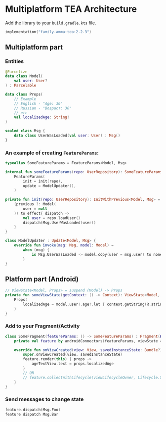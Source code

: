 # Multiplatform TEA Architecture
Add the library to your `build.gradle.kts` file.
```kotlin
implementation("family.amma:tea:2.2.3")
```

## Multiplatform part

### Entities
```kotlin
@Parcelize
data class Model(
    val user: User?
) : Parcelable

data class Props(
    // Example
    // English - "Age: 30"
    // Russian - "Возраст: 30"
    // etc
    val localizedAge: String?
)

sealed class Msg {
    data class UserWasLoaded(val user: User) : Msg()
}
```

### An example of creating `FeatureParams`:

```kotlin
typealias SomeFeatureParams = FeatureParams<Model, Msg>

internal fun someFeatureParams(repo: UserRepository): SomeFeatureParams =
    FeatureParams(
        init = init(repo),
        update = ModelUpdater(),
    )
    
private fun init(repo: UserRepository): InitWithPrevious<Model, Msg> = { previous: Model? ->
    (previous ?: Model(
        user = null
    )) to effect{ dispatch ->
        val user = repo.loadUser()
        dispatch(Msg.UserWasLoaded(user))
    }   
}

class ModelUpdater : Update<Model, Msg> {
    override fun invoke(msg: Msg, model: Model) =
        when (msg) {
            is Msg.UserWasLoaded -> model.copy(user = msg.user) to none()
        }
}
```

## Platform part (Android)

```kotlin
// ViewState<Model, Props> = suspend (Model) -> Props 
private fun someViewState(getContext: () -> Context): ViewState<Model, Props> = { model ->
    Props(
        localizedAge = model.user?.age?.let { context.getString(R.string.age, it) }
    )
}
```

### Add to your Fragment/Activity

```kotlin
class SomeFragment(featureParams: () -> SomeFeatureParams) : Fragment(R.layout.fragment_some) {
    private val feature by androidConnectors(featureParams, viewState = someViewState(::context))

    override fun onViewCreated(view: View, savedInstanceState: Bundle?) {
        super.onViewCreated(view, savedInstanceState)
        feature.render(this) { props ->
            ageTextView.text = props.localizedAge
        }
        // OR 
        // feature.collectWithLifecycle(viewLifecycleOwner, Lifecycle.State.STARTED) { props -> }
    }
}
```

### Send messages to change state

```kotlin
feature.dispatch(Msg.Foo)
feature dispatch Msg.Bar
```
